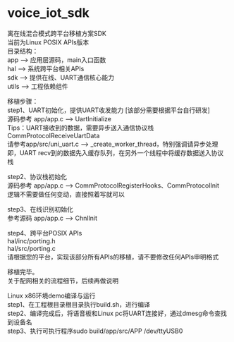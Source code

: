 # voice_iot_sdk
离在线混合模式跨平台移植方案SDK  
当前为Linux POSIX APIs版本  
目录结构：  
app   -->  应用层源码，main入口函数  
hal   -->  系统跨平台相关APIs  
sdk   -->  提供在线、UART通信核心能力  
utils -->  工程依赖组件  

移植步骤：  
step1、UART初始化，提供UART收发能力  [该部分需要根据平台自行研发]  
源码参考 app/app.c --> UartInitialize  
Tips：UART接收到的数据，需要异步送入通信协议栈CommProtocolReceiveUartData  
请参考app/src/uni_uart.c --> _create_worker_thread，特别强调请异步处理  
即，UART recv到的数据先入缓存队列，在另外一个线程中将缓存数据送入协议栈  

step2、协议栈初始化  
源码参考 app/app.c --> CommProtocolRegisterHooks、CommProtocolInit  
逻辑不需要做任何变动，直接照着写就可以  

step3、在线识别初始化  
参考源码 app/app.c --> ChnlInit  

step4、跨平台POSIX APIs  
hal/inc/porting.h  
hal/src/porting.c  
请根据您的平台，实现该部分所有APIs的移植，请不要修改任何APIs申明格式  

移植完毕。  
关于配网相关的流程细节，后续再做说明  

Linux x86环境demo编译与运行  
step1、在工程根目录根目录执行build.sh，进行编译  
step2、编译完成后，将语音板和Linux pc将UART连接好，通过dmesg命令查找到设备名   
step3、执行可执行程序sudo build/app/src/APP /dev/ttyUSB0  
